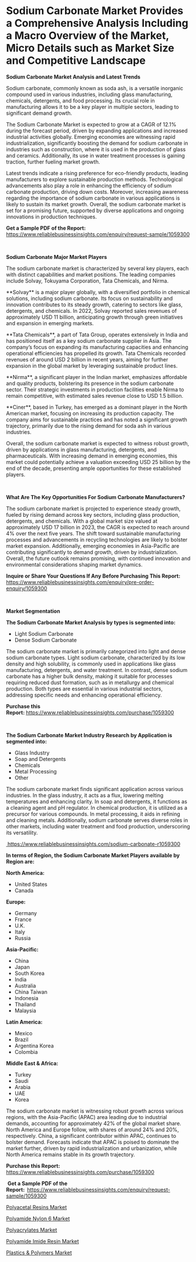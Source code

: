 <p><h1>Sodium Carbonate Market Provides a Comprehensive Analysis Including a Macro Overview of the Market, Micro Details such as Market Size and Competitive Landscape</h1></p><p><strong>Sodium Carbonate Market Analysis and Latest Trends</strong></p>
<p><p>Sodium carbonate, commonly known as soda ash, is a versatile inorganic compound used in various industries, including glass manufacturing, chemicals, detergents, and food processing. Its crucial role in manufacturing allows it to be a key player in multiple sectors, leading to significant demand growth.</p><p>The Sodium Carbonate Market is expected to grow at a CAGR of 12.1% during the forecast period, driven by expanding applications and increased industrial activities globally. Emerging economies are witnessing rapid industrialization, significantly boosting the demand for sodium carbonate in industries such as construction, where it is used in the production of glass and ceramics. Additionally, its use in water treatment processes is gaining traction, further fueling market growth.</p><p>Latest trends indicate a rising preference for eco-friendly products, leading manufacturers to explore sustainable production methods. Technological advancements also play a role in enhancing the efficiency of sodium carbonate production, driving down costs. Moreover, increasing awareness regarding the importance of sodium carbonate in various applications is likely to sustain its market growth. Overall, the sodium carbonate market is set for a promising future, supported by diverse applications and ongoing innovations in production techniques.</p></p>
<p><strong>Get a Sample PDF of the Report:&nbsp;</strong> <a href="https://www.reliablebusinessinsights.com/enquiry/request-sample/1059300?utm_campaign=112&utm_medium=2&utm_source=Github&utm_content=ia&utm_term=31032025&utm_id=sodium-carbonate">https://www.reliablebusinessinsights.com/enquiry/request-sample/1059300</a></p>
<p>&nbsp;</p>
<p><strong>Sodium Carbonate Major Market Players</strong></p>
<p><p>The sodium carbonate market is characterized by several key players, each with distinct capabilities and market positions. The leading companies include Solvay, Tokuyama Corporation, Tata Chemicals, and Nirma. </p><p>**Solvay** is a major player globally, with a diversified portfolio in chemical solutions, including sodium carbonate. Its focus on sustainability and innovation contributes to its steady growth, catering to sectors like glass, detergents, and chemicals. In 2022, Solvay reported sales revenues of approximately USD 11 billion, anticipating growth through green initiatives and expansion in emerging markets.</p><p>**Tata Chemicals**, a part of Tata Group, operates extensively in India and has positioned itself as a key sodium carbonate supplier in Asia. The company’s focus on expanding its manufacturing capacities and enhancing operational efficiencies has propelled its growth. Tata Chemicals recorded revenues of around USD 2 billion in recent years, aiming for further expansion in the global market by leveraging sustainable product lines.</p><p>**Nirma**, a significant player in the Indian market, emphasizes affordable and quality products, bolstering its presence in the sodium carbonate sector. Their strategic investments in production facilities enable Nirma to remain competitive, with estimated sales revenue close to USD 1.5 billion.</p><p>**Ciner**, based in Turkey, has emerged as a dominant player in the North American market, focusing on increasing its production capacity. The company aims for sustainable practices and has noted a significant growth trajectory, primarily due to the rising demand for soda ash in various industries.</p><p>Overall, the sodium carbonate market is expected to witness robust growth, driven by applications in glass manufacturing, detergents, and pharmaceuticals. With increasing demand in emerging economies, this market could potentially achieve a valuation exceeding USD 25 billion by the end of the decade, presenting ample opportunities for these established players.</p></p>
<p>&nbsp;</p>
<p><strong>What Are The Key Opportunities For Sodium Carbonate Manufacturers?</strong></p>
<p><p>The sodium carbonate market is projected to experience steady growth, fueled by rising demand across key sectors, including glass production, detergents, and chemicals. With a global market size valued at approximately USD 17 billion in 2023, the CAGR is expected to reach around 4% over the next five years. The shift toward sustainable manufacturing processes and advancements in recycling technologies are likely to bolster market expansion. Additionally, emerging economies in Asia-Pacific are contributing significantly to demand growth, driven by industrialization. Overall, the future outlook remains promising, with continued innovation and environmental considerations shaping market dynamics.</p></p>
<p><strong>Inquire or Share Your Questions If Any Before Purchasing This Report:</strong> <a href="https://www.reliablebusinessinsights.com/enquiry/pre-order-enquiry/1059300?utm_campaign=112&utm_medium=2&utm_source=Github&utm_content=ia&utm_term=31032025&utm_id=sodium-carbonate">https://www.reliablebusinessinsights.com/enquiry/pre-order-enquiry/1059300</a></p>
<p>&nbsp;</p>
<p><strong>Market Segmentation</strong></p>
<p><strong>The Sodium Carbonate Market Analysis by types is segmented into:</strong></p>
<p><ul><li>Light Sodium Carbonate</li><li>Dense Sodium Carbonate</li></ul></p>
<p><p>The sodium carbonate market is primarily categorized into light and dense sodium carbonate types. Light sodium carbonate, characterized by its low density and high solubility, is commonly used in applications like glass manufacturing, detergents, and water treatment. In contrast, dense sodium carbonate has a higher bulk density, making it suitable for processes requiring reduced dust formation, such as in metallurgy and chemical production. Both types are essential in various industrial sectors, addressing specific needs and enhancing operational efficiency.</p></p>
<p><strong>Purchase this Report:&nbsp;</strong><a href="https://www.reliablebusinessinsights.com/purchase/1059300?utm_campaign=112&utm_medium=2&utm_source=Github&utm_content=ia&utm_term=31032025&utm_id=sodium-carbonate">https://www.reliablebusinessinsights.com/purchase/1059300</a></p>
<p>&nbsp;</p>
<p><strong>The Sodium Carbonate Market Industry Research by Application is segmented into:</strong></p>
<p><ul><li>Glass Industry</li><li>Soap and Detergents</li><li>Chemicals</li><li>Metal Processing</li><li>Other</li></ul></p>
<p><p>The sodium carbonate market finds significant application across various industries. In the glass industry, it acts as a flux, lowering melting temperatures and enhancing clarity. In soap and detergents, it functions as a cleaning agent and pH regulator. In chemical production, it is utilized as a precursor for various compounds. In metal processing, it aids in refining and cleaning metals. Additionally, sodium carbonate serves diverse roles in other markets, including water treatment and food production, underscoring its versatility.</p></p>
<p><a href="https://www.reliablebusinessinsights.com/sodium-carbonate-r1059300?utm_campaign=112&utm_medium=2&utm_source=Github&utm_content=ia&utm_term=31032025&utm_id=sodium-carbonate">&nbsp;https://www.reliablebusinessinsights.com/sodium-carbonate-r1059300</a></p>
<p><strong>In terms of Region, the Sodium Carbonate Market Players available by Region are:</strong></p>
<p>
    <p> <strong> North America: </strong>
        <ul>
            <li>United States</li>
            <li>Canada</li>
        </ul>
        </p> 
    <p> <strong> Europe: </strong>
        <ul>
            <li>Germany</li>
            <li>France</li>
            <li>U.K.</li>
            <li>Italy</li>
            <li>Russia</li>
        </ul>
        </p> 
    <p> <strong> Asia-Pacific: </strong>
        <ul>
            <li>China</li>
            <li>Japan</li>
            <li>South Korea</li>
            <li>India</li>
            <li>Australia</li>
            <li>China Taiwan</li>
            <li>Indonesia</li>
            <li>Thailand</li>
            <li>Malaysia</li>
        </ul>
        </p> 
    <p> <strong> Latin America: </strong>
        <ul>
            <li>Mexico</li>
            <li>Brazil</li>
            <li>Argentina Korea</li>
            <li>Colombia</li>
        </ul>
        </p> 
    <p> <strong> Middle East & Africa: </strong>
        <ul>
            <li>Turkey</li>
            <li>Saudi</li>
            <li>Arabia</li>
            <li>UAE</li>
            <li>Korea</li>
        </ul>
    </p>
    </p>
<p><p>The sodium carbonate market is witnessing robust growth across various regions, with the Asia-Pacific (APAC) area leading due to industrial demands, accounting for approximately 42% of the global market share. North America and Europe follow, with shares of around 24% and 20%, respectively. China, a significant contributor within APAC, continues to bolster demand. Forecasts indicate that APAC is poised to dominate the market further, driven by rapid industrialization and urbanization, while North America remains stable in its growth trajectory.</p></p>
<p><strong>Purchase this Report: </strong><a href="https://www.reliablebusinessinsights.com/purchase/1059300?utm_campaign=112&utm_medium=2&utm_source=Github&utm_content=ia&utm_term=31032025&utm_id=sodium-carbonate">https://www.reliablebusinessinsights.com/purchase/1059300</a></p>
<p>&nbsp;<strong>Get a Sample PDF of the Report:&nbsp;&nbsp;</strong><a href="https://www.reliablebusinessinsights.com/enquiry/request-sample/1059300?utm_campaign=112&utm_medium=2&utm_source=Github&utm_content=ia&utm_term=31032025&utm_id=sodium-carbonate">https://www.reliablebusinessinsights.com/enquiry/request-sample/1059300</a></p>
<p><strong></strong></p>
<p><p><a href="https://github.com/swaftaenglem/Market-Research-Report-List-1/blob/main/polyacetal-resins-market.md?utm_campaign=112&utm_medium=2&utm_source=Github&utm_content=ia&utm_term=31032025&utm_id=sodium-carbonate">Polyacetal Resins Market</a></p><p><a href="https://github.com/bichukapac/Market-Research-Report-List-1/blob/main/polyamide-nylon-6-market.md?utm_campaign=112&utm_medium=2&utm_source=Github&utm_content=ia&utm_term=31032025&utm_id=sodium-carbonate">Polyamide Nylon 6 Market</a></p><p><a href="https://github.com/laveeasaadrh/Market-Research-Report-List-1/blob/main/polyacrylates-market.md?utm_campaign=112&utm_medium=2&utm_source=Github&utm_content=ia&utm_term=31032025&utm_id=sodium-carbonate">Polyacrylates Market</a></p><p><a href="https://github.com/ayondaylos/Market-Research-Report-List-1/blob/main/polyamide-imide-resin-market.md?utm_campaign=112&utm_medium=2&utm_source=Github&utm_content=ia&utm_term=31032025&utm_id=sodium-carbonate">Polyamide Imide Resin Market</a></p><p><a href="https://github.com/gassmkalay/Market-Research-Report-List-1/blob/main/plastics-polymers-market.md?utm_campaign=112&utm_medium=2&utm_source=Github&utm_content=ia&utm_term=31032025&utm_id=sodium-carbonate">Plastics & Polymers Market</a></p></p>